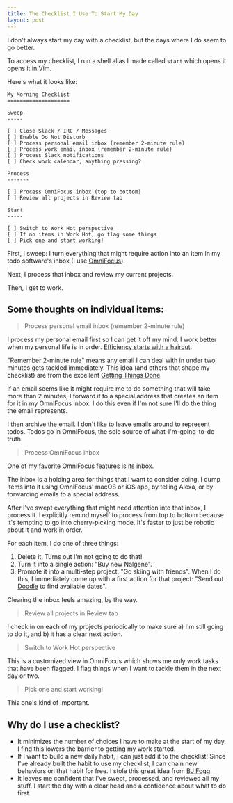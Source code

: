 ```yaml
---
title: The Checklist I Use To Start My Day
layout: post
---
```


I don't always start my day with a checklist, but the days where I do seem to go better.

To access my checklist, I run a shell alias I made called `start` which opens it opens it in Vim.

Here's what it looks like:

```
My Morning Checklist
====================

Sweep
-----

[ ] Close Slack / IRC / Messages
[ ] Enable Do Not Disturb
[ ] Process personal email inbox (remember 2-minute rule)
[ ] Process work email inbox (remember 2-minute rule)
[ ] Process Slack notifications
[ ] Check work calendar, anything pressing?

Process
-------

[ ] Process OmniFocus inbox (top to bottom)
[ ] Review all projects in Review tab

Start
-----

[ ] Switch to Work Hot perspective
[ ] If no items in Work Hot, go flag some things
[ ] Pick one and start working!
```

First, I sweep: I turn everything that might require action into an item in my todo software's inbox (I use [OmniFocus](https://www.omnigroup.com/omnifocus)).

Next, I process that inbox and review my current projects.

Then, I get to work.

## Some thoughts on individual items:

> Process personal email inbox (remember 2-minute rule)

I process my personal email first so I can get it off my mind. I work better when my personal life is in order. [Efficiency starts with a haircut](http://giantrobots.fm/208).

"Remember 2-minute rule" means any email I can deal with in under two minutes gets tackled immediately. This idea (and others that shape my checklist) are from the excellent [Getting Things Done](http://amzn.to/2f9zvqF).

If an email seems like it might require me to do something that will take more than 2 minutes, I forward it to a special address that creates an item for it in my OmniFocus inbox. I do this even if I'm not sure I'll do the thing the email represents.

I then archive the email. I don't like to leave emails around to represent todos. Todos go in OmniFocus, the sole source of what-I'm-going-to-do truth.

> Process OmniFocus inbox

One of my favorite OmniFocus features is its inbox.

The inbox is a holding area for things that I want to consider doing. I dump items into it using OmniFocus' macOS or iOS app, by telling Alexa, or by forwarding emails to a special address. 

After I've swept everything that might need attention into that inbox, I process it. I explicitly remind myself to process from top to bottom because it's tempting to go into cherry-picking mode. It's faster to just be robotic about it and work in order.

For each item, I do one of three things:

1. Delete it. Turns out I'm not going to do that!
2. Turn it into a single action: "Buy new Nalgene".
3. Promote it into a multi-step project: "Go skiing with friends". When I do this, I immediately come up with a first action for that project: "Send out [Doodle](http://doodle.com/) to find available dates".

Clearing the inbox feels amazing, by the way.

> Review all projects in Review tab

I check in on each of my projects periodically to make sure a) I'm still going to do it, and b) it has a clear next action.

> Switch to Work Hot perspective

This is a customized view in OmniFocus which shows me only work tasks that have been flagged. I flag things when I want to tackle them in the next day or two.

> Pick one and start working!

This one's kind of important.

## Why do I use a checklist?

- It minimizes the number of choices I have to make at the start of my day. I find this lowers the barrier to getting my work started.
- If I want to build a new daily habit, I can just add it to the checklist! Since I've already built the habit to use my checklist, I can chain new behaviors on that habit for free. I stole this great idea from [BJ Fogg](http://tinyhabits.com/).
- It leaves me confident that I've swept, processed, and reviewed all my stuff. I start the day with a clear head and a confidence about what to do first.
